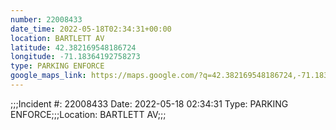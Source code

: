 ```yaml
---
number: 22008433
date_time: 2022-05-18T02:34:31+00:00
location: BARTLETT AV
latitude: 42.382169548186724
longitude: -71.18364192758273
type: PARKING ENFORCE
google_maps_link: https://maps.google.com/?q=42.382169548186724,-71.18364192758273
---
```


;;;Incident #: 22008433   Date: 2022-05-18 02:34:31   Type: PARKING ENFORCE;;;Location: BARTLETT AV;;;
